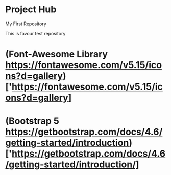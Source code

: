 # Project Hub
My First Repository

This is favour test repository

#  (Font-Awesome Library https://fontawesome.com/v5.15/icons?d=gallery) ['https://fontawesome.com/v5.15/icons?d=gallery]

#  (Bootstrap 5 https://getbootstrap.com/docs/4.6/getting-started/introduction) ['https://getbootstrap.com/docs/4.6/getting-started/introduction/]
